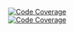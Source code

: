 
[![Code Coverage](https://img.shields.io/badge/Code%20Coverage-86%25-success?style=flat?color=black&color=red)](https://github.com/AnarBalaca/CodeCoverage/actions/workflows/main.yml)
<br>
[![Code Coverage](https://github.com/AnarBalaca/CodeCoverage/actions/workflows/main.yml/badge.svg)](https://github.com/AnarBalaca/CodeCoverage/actions/workflows/main.yml)
